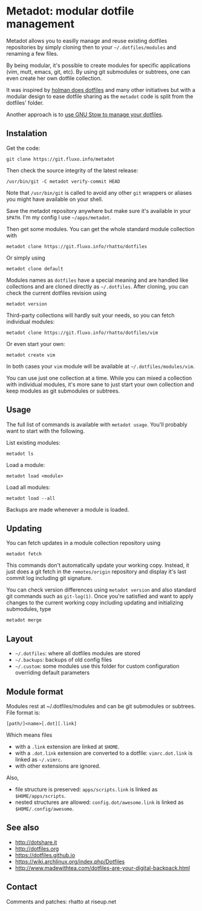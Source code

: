 Metadot: modular dotfile management
===================================

Metadot allows you to easilly manage and reuse existing dotfiles repositories
by simply cloning then to your `~/.dotfiles/modules` and renaming a few files.

By being modular, it's possible to create modules for specific applications
(vim, mutt, emacs, git, etc). By using git submodules or subtrees, one can even
create her own dotfile collection.

It was inspired by [holman does dotfiles](https://github.com/holman/dotfiles)
and many other initiatives but with a modular design to ease dotfile sharing as
the `metadot` code is split from the dotfiles' folder.

Another approach is to [use GNU Stow to manage your dotfiles](http://brandon.invergo.net/news/2012-05-26-using-gnu-stow-to-manage-your-dotfiles.html).

Instalation
-----------

Get the code:

    git clone https://git.fluxo.info/metadot

Then check the source integrity of the latest release:

    /usr/bin/git -C metadot verify-commit HEAD

Note that `/usr/bin/git` is called to avoid any other `git` wrappers or aliases
you might have available on your shell.

Save the metadot repository anywhere but make sure it's available in your `$PATH`.
I'm my config I use `~/apps/metadot`.

Then get some modules. You can get the whole standard module collection with

    metadot clone https://git.fluxo.info/rhatto/dotfiles

Or simply using

    metadot clone default

Modules names as `dotfiles` have a special meaning and are handled like collections
and are cloned directly as `~/.dotfiles`. After cloning, you can check the current
dotfiles revision using

    metadot version

Third-party collections will hardly suit your needs, so you can fetch individual
modules:

    metadot clone https://git.fluxo.info/rhatto/dotfiles/vim

Or even start your own:

    metadot create vim

In both cases your `vim` module will be available at `~/.dotfiles/modules/vim`.

You can use just one collection at a time. While you can mixed a collection with
individual modules, it's more sane to just start your own collection and keep
modules as git submodules or subtrees.

Usage
-----

The full list of commands is available with `metadot usage`. You'll probably want
to start with the following.

List existing modules:

    metadot ls

Load a module:

    metadot load <module>

Load all modules:

    metadot load --all

Backups are made whenever a module is loaded.

Updating
--------

You can fetch updates in a module collection repository using

    metadot fetch

This commands don't automatically update your working copy. Instead, it just
does a git fetch in the `remotes/origin` repository and display it's last
commit log including git signature.

You can check version differences using `metadot version` and also standard
git commands such as `git-log(1)`. Once you're satisfied and want to apply
changes to the current working copy including updating and initializing
submodules, type

    metadot merge

Layout
------

- `~/.dotfiles`: where all dotfiles modules are stored
- `~/.backups`: backups of old config files
- `~/.custom`: some modules use this folder for custom configuration overriding default parameters

Module format
-------------

Modules rest at ~/.dotfiles/modules and can be git submodules or subtrees. File format is:

    [path/]<name>[.dot][.link]

Which means files

- with a `.link` extension are linked at `$HOME`.
- with a `.dot.link` extension are converted to a dotfile: `vimrc.dot.link` is linked as `~/.vimrc`.
- with other extensions are ignored.

Also,

- file structure is preserved: `apps/scripts.link` is linked as `$HOME/apps/scripts`.
- nested structures are allowed: `config.dot/awesome.link` is linked as `$HOME/.config/awesome`.

See also
--------

* http://dotshare.it
* http://dotfiles.org
* https://dotfiles.github.io
* https://wiki.archlinux.org/index.php/Dotfiles
* http://www.madewithtea.com/dotfiles-are-your-digital-backpack.html

Contact
-------

Comments and patches: rhatto at riseup.net
